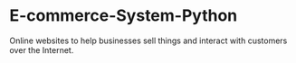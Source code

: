 # E-commerce-System-Python
Online websites to help businesses sell things and interact with customers over the Internet.

